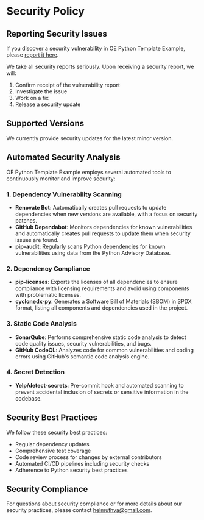 # Security Policy

## Reporting Security Issues

If you discover a security vulnerability in OE Python Template Example, please [report it here](https://github.com/helmut-hoffer-von-ankershoffen/oe-python-template-example/security/advisories/new).

We take all security reports seriously. Upon receiving a security report, we will:
1. Confirm receipt of the vulnerability report
2. Investigate the issue
3. Work on a fix
4. Release a security update

## Supported Versions

We currently provide security updates for the latest minor version.

## Automated Security Analysis

OE Python Template Example employs several automated tools to continuously monitor and improve security:

### 1. Dependency Vulnerability Scanning

- **Renovate Bot**: Automatically creates pull requests to update dependencies when new versions are available, with a focus on security patches.
- **GitHub Dependabot**: Monitors dependencies for known vulnerabilities and automatically creates pull requests to update them when security issues are found.
- **pip-audit**: Regularly scans Python dependencies for known vulnerabilities using data from the Python Advisory Database.

### 2. Dependency Compliance

- **pip-licenses**: Exports the licenses of all dependencies to ensure compliance with licensing requirements and avoid using components with problematic licenses.
- **cyclonedx-py**: Generates a Software Bill of Materials (SBOM) in SPDX format, listing all components and dependencies used in the project.

### 3. Static Code Analysis

- **SonarQube**: Performs comprehensive static code analysis to detect code quality issues, security vulnerabilities, and bugs.
- **GitHub CodeQL**: Analyzes code for common vulnerabilities and coding errors using GitHub's semantic code analysis engine.

### 4. Secret Detection

- **Yelp/detect-secrets**: Pre-commit hook and automated scanning to prevent accidental inclusion of secrets or sensitive information in the codebase.

## Security Best Practices

We follow these security best practices:
- Regular dependency updates
- Comprehensive test coverage
- Code review process for changes by external contributors
- Automated CI/CD pipelines including security checks
- Adherence to Python security best practices

## Security Compliance

For questions about security compliance or for more details about our security practices, please contact helmuthva@gmail.com.

